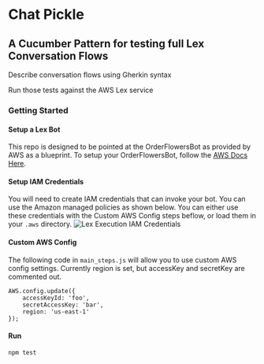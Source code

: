 # Chat Pickle

## A Cucumber Pattern for testing full Lex Conversation Flows

Describe conversation flows using Gherkin syntax

Run those tests against the AWS Lex service

### Getting Started

#### Setup a Lex Bot
This repo is designed to be pointed at the OrderFlowersBot as provided by AWS as a blueprint. To setup your OrderFlowersBot, follow the [AWS Docs Here](https://docs.aws.amazon.com/lex/latest/dg/gs-bp-create-bot.html).


#### Setup IAM Credentials
You will need to create IAM credentials that can invoke your bot. You can use the Amazon managed policies as shown below. You can either use these credentials with the Custom AWS Config steps beflow, or load them in your `.aws` directory. 
![Lex Execution IAM Credentials](https://miro.medium.com/max/750/0*m55m6A95OcpcFRDa.png)


#### Custom AWS Config
The following code in `main_steps.js` will allow you to use custom AWS config settings. Currently region is set, but accessKey and secretKey are commented out.
```
AWS.config.update({
    accessKeyId: 'foo',
    secretAccessKey: 'bar',
    region: 'us-east-1'
});
```

#### Run
`npm test`

